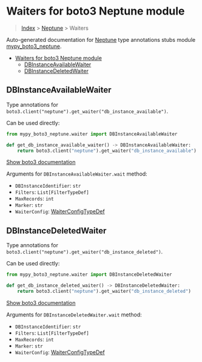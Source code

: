 # Waiters for boto3 Neptune module

> [Index](../README.md) > [Neptune](./README.md) > Waiters

Auto-generated documentation for [Neptune](https://boto3.amazonaws.com/v1/documentation/api/latest/reference/services/neptune.html#Neptune)
type annotations stubs module [mypy_boto3_neptune](https://pypi.org/project/mypy-boto3-neptune/).

- [Waiters for boto3 Neptune module](#waiters-for-boto3-neptune-module)
  - [DBInstanceAvailableWaiter](#dbinstanceavailablewaiter)
  - [DBInstanceDeletedWaiter](#dbinstancedeletedwaiter)

## DBInstanceAvailableWaiter

Type annotations for `boto3.client("neptune").get_waiter("db_instance_available")`.

Can be used directly:

```python
from mypy_boto3_neptune.waiter import DBInstanceAvailableWaiter

def get_db_instance_available_waiter() -> DBInstanceAvailableWaiter:
    return boto3.client("neptune").get_waiter("db_instance_available")
```

[Show boto3 documentation](https://boto3.amazonaws.com/v1/documentation/api/latest/reference/services/neptune.html#Neptune.Waiter.db_instance_available)

Arguments for `DBInstanceAvailableWaiter.wait` method:

- `DBInstanceIdentifier`: `str`
- `Filters`: `List[FilterTypeDef]`
- `MaxRecords`: `int`
- `Marker`: `str`
- `WaiterConfig`: [WaiterConfigTypeDef](https://vemel.github.io/boto3_stubs_docs/mypy_boto3_neptune/type_defs.html#waiterconfigtypedef)

## DBInstanceDeletedWaiter

Type annotations for `boto3.client("neptune").get_waiter("db_instance_deleted")`.

Can be used directly:

```python
from mypy_boto3_neptune.waiter import DBInstanceDeletedWaiter

def get_db_instance_deleted_waiter() -> DBInstanceDeletedWaiter:
    return boto3.client("neptune").get_waiter("db_instance_deleted")
```

[Show boto3 documentation](https://boto3.amazonaws.com/v1/documentation/api/latest/reference/services/neptune.html#Neptune.Waiter.db_instance_deleted)

Arguments for `DBInstanceDeletedWaiter.wait` method:

- `DBInstanceIdentifier`: `str`
- `Filters`: `List[FilterTypeDef]`
- `MaxRecords`: `int`
- `Marker`: `str`
- `WaiterConfig`: [WaiterConfigTypeDef](https://vemel.github.io/boto3_stubs_docs/mypy_boto3_neptune/type_defs.html#waiterconfigtypedef)
